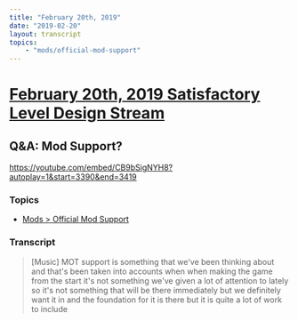 ```yaml
---
title: "February 20th, 2019"
date: "2019-02-20"
layout: transcript
topics: 
    - "mods/official-mod-support"
---
```

# [February 20th, 2019 Satisfactory Level Design Stream](../2019-02-20.md)
## Q&A: Mod Support?
https://youtube.com/embed/CB9bSigNYH8?autoplay=1&start=3390&end=3419
### Topics
* [Mods > Official Mod Support](../topics/mods/official-mod-support.md)

### Transcript

> [Music]
> MOT support is something that we've been
> thinking about and that's been taken
> into accounts when when making the game
> from the start it's not something we've
> given a lot of attention to lately so
> it's not something that will be there
> immediately but we definitely want it in
> and the foundation for it is there but
> it is quite a lot of work to include
